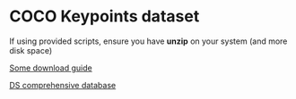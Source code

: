 # COCO Keypoints dataset
If using provided scripts, ensure you have **unzip** on your system (and more disk space)

[Some download guide](https://github.com/open-mmlab/mmpose/blob/master/docs/en/tasks/2d_body_keypoint.md)  

[DS comprehensive database](http://images.cocodataset.org/)

